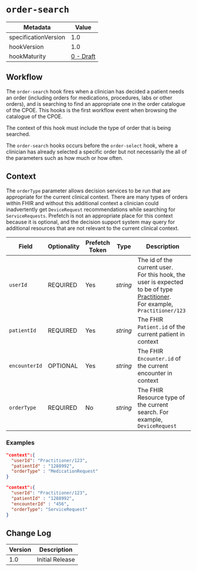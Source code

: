 # `order-search`

| Metadata | Value
| ---- | ----
| specificationVersion | 1.0
| hookVersion | 1.0
| hookMaturity | [0 - Draft](../../specification/1.0/#hook-maturity-model)

## Workflow

The `order-search` hook fires when a clinician has decided a patient needs an order (including orders for medications, procedures, labs or other orders), and is searching to find an appropriate one in the order catalogue of the CPOE.
This hooks is the first workflow event when browsing the catalogue of the CPOE.

The context of this hook must include the type of order that is being searched.

The `order-search` hooks occurs before the `order-select` hook, where a clinician has already selected a specific order but not necessarily the all of the parameters such as how much or how often.

## Context

The `orderType` parameter allows decision services to be run that are appropriate for the current clinical context. There are many types of orders within FHIR and without this additional context a clinician could inadvertently get `DeviceRequest` recommendations while searching for `ServiceRequests`. Prefetch is not an appropriate place for this context because it is optional, and the decision support system may query for additional resources that are not relevant to the current clinical context.


Field | Optionality | Prefetch Token | Type | Description
----- | -------- | ---- | ---- | ----
`userId` | REQUIRED | Yes | *string* | The id of the current user.<br />For this hook, the user is expected to be of type [Practitioner](https://www.hl7.org/fhir/practitioner.html).<br />For example, `Practitioner/123`
`patientId` | REQUIRED | Yes | *string* |  The FHIR `Patient.id` of the current patient in context
`encounterId` | OPTIONAL | Yes | *string* |  The FHIR `Encounter.id` of the current encounter in context
`orderType` | REQUIRED | No | *string* | The FHIR Resource type of the current search. For example, `DeviceRequest`

### Examples

```json
"context":{
  "userId": "Practitioner/123",
  "patientId" : "1288992",
  "orderType" : "MedicationRequest"
}
```

```json
"context":{
  "userId": "Practitioner/123",
  "patientId" : "1288992",
  "encounterId" : "456",
  "orderType": "ServiceRequest"
}
```

## Change Log

Version | Description
---- | ----
1.0 | Initial Release
